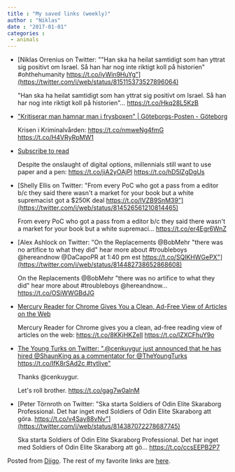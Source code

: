 ```yaml
---
title : "My saved links (weekly)"
author : "Niklas"
date : "2017-01-01"
categories : 
 - animals
---
```


- [Niklas Orrenius on Twitter: ""Han ska ha heilat samtidigt som han yttrat sig positivt om Israel. Så han har nog inte riktigt koll på historien" #ohthehumanity https://t.co/iyWin9HuYg"](https://twitter.com/i/web/status/815115373527896064)
    
    "Han ska ha heilat samtidigt som han yttrat sig positivt om Israel. Så han har nog inte riktigt koll på historien"… https://t.co/Hkq28L5KzB
    
- ["Kritiserar man hamnar man i frysboxen" | Göteborgs-Posten - Göteborg](http://www.gp.se/nyheter/g%C3%B6teborg/kritiserar-man-hamnar-man-i-frysboxen-1.4046094)
    
    Krisen i Kriminalvården: https://t.co/nmweNg4fmG https://t.co/H4VRyRpMW1
    
- [Subscribe to read](https://www.ft.com/content/8a1f88ba-c862-11e6-9043-7e34c07b46ef)
    
    Despite the onslaught of digital options, millennials still want to use paper and a pen: https://t.co/jiA2yOAjPl https://t.co/hD5lZgDgUs
    
- [Shelly Ellis on Twitter: "From every PoC who got a pass from a editor b/c they said there wasn't a market for your book but a white supremacist got a $250K deal https://t.co/IVZB9SnM39"](https://twitter.com/i/web/status/814526561210814465)
    
    From every PoC who got a pass from a editor b/c they said there wasn't a market for your book but a white supremaci… https://t.co/er4Egr6WnZ
    
- [Alex Ashlock on Twitter: "On the Replacements @BobMehr "there was no artifice to what they did" hear more about #troubleboys @hereandnow @DaCapoPR at 1:40 pm est https://t.co/SQlKHWGePX"](https://twitter.com/i/web/status/814482738652868608)
    
    On the Replacements @BobMehr "there was no artifice to what they did" hear more about #troubleboys @hereandnow… https://t.co/OSiWWGBdJG
    
    
- [Mercury Reader for Chrome Gives You a Clean, Ad-Free View of Articles on the Web](http://lifehacker.com/mercury-reader-cleans-up-your-chrome-reading-experience-1790534896?utm_campaign=socialflow_lifehacker_twitter&utm_source=lifehacker_twitter&utm_medium=socialflow)
    
    Mercury Reader for Chrome gives you a clean, ad-free reading view of articles on the web: https://t.co/8KKjHKZeIl https://t.co/lZXCFhuY9o
    
- [The Young Turks on Twitter: ".@cenkuygur just announced that he has hired @ShaunKing as a commentator for @TheYoungTurks https://t.co/IfK8rSAd2c #tytlive"](https://twitter.com/TheYoungTurks/status/814185722777321473)
    
    Thanks @cenkuygur.
    
    Let's roll brother. https://t.co/gag7w0alnM
    
- [Peter Törnroth on Twitter: "Ska starta Soldiers of Odin Elite Skaraborg Professional. Det har inget med Soldiers of Odin Elite Skaraborg att göra. https://t.co/v4Say88vNv"](https://twitter.com/i/web/status/814387072278687745)
    
    Ska starta Soldiers of Odin Elite Skaraborg Professional. Det har inget med Soldiers of Odin Elite Skaraborg att gö… https://t.co/ccsEEPB2P7
    

Posted from [Diigo](https://www.diigo.com). The rest of my favorite links are [here](https://www.diigo.com/user/npivic).
